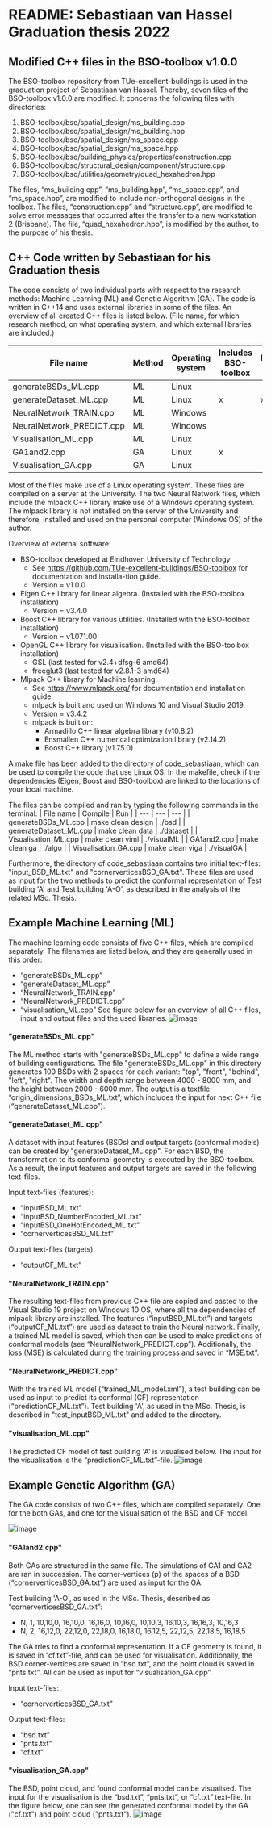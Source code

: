 # README: Sebastiaan van Hassel Graduation thesis 2022

## Modified C++ files in the BSO-toolbox v1.0.0
The BSO-toolbox repository from TUe-excellent-buildings is used in the graduation project of Sebastiaan van Hassel. Thereby, seven files of the BSO-toolbox v1.0.0 are modified. It concerns the following files with directories:
1.   BSO-toolbox/bso/spatial_design/ms_building.cpp
2.   BSO-toolbox/bso/spatial_design/ms_building.hpp
3.   BSO-toolbox/bso/spatial_design/ms_space.cpp
4.   BSO-toolbox/bso/spatial_design/ms_space.hpp
5.   BSO-toolbox/bso/building_physics/properties/construction.cpp
6.   BSO-toolbox/bso/structural_design/component/structure.cpp
7.   BSO-toolbox/bso/utilities/geometry/quad_hexahedron.hpp

The files, “ms_building.cpp”, “ms_building.hpp”, “ms_space.cpp”, and “ms_space.hpp”, are modified to include non-orthogonal designs in the toolbox.
The files, “construction.cpp” and “structure.cpp”, are modified to solve error messages that occurred after the transfer to a new workstation 2 (Brisbane). 
The file, “quad_hexahedron.hpp”, is modified by the author, to the purpose of his thesis. 

## C++ Code written by Sebastiaan for his Graduation thesis
The code consists of two individual parts with respect to the research methods: Machine Learning (ML) and Genetic Algorithm (GA). The code is written in C++14 and uses external libraries in some of the files. An overview of all created C++ files is listed below. (File name, for which research method, on what operating system, and which external libraries are included.)

| File name	                | Method	     | Operating system	  | Includes BSO-toolbox	| Includes Eigen	| Includes OpenGL	  | Includes mlpack |
| ---												|	---					 | ---								| ---			  						| ---							| ---								| ---						  |
| generateBSDs_ML.cpp	      | ML	         | Linux							|												|									|										|								  |
| generateDataset_ML.cpp	  | ML	         | Linux	            |        x	            |          x			|										|									|
| NeuralNetwork_TRAIN.cpp	  | ML	         | Windows				    |                       |                 |                   |         x				|
| NeuralNetwork_PREDICT.cpp	| ML	         | Windows				    |                       |                 |                   |         x				|
| Visualisation_ML.cpp	    | ML	         | Linux			        |                       |                 |          x				|									|
| GA1and2.cpp	              | GA	         | Linux	            |        x							|									|										|									|
| Visualisation_GA.cpp	    | GA	         | Linux			        |                       |                 |          x				|									|

Most of the files make use of a Linux operating system. These files are compiled on a server at the University. The two Neural Network files, which include the mlpack C++ library make use of a Windows operating system. The mlpack library is not installed on the server of the University and therefore, installed and used on the personal computer (Windows OS) of the author.

Overview of external software:
*	BSO-toolbox developed at Eindhoven University of Technology
	-	See https://github.com/TUe-excellent-buildings/BSO-toolbox for documentation and installa-tion guide.
	-	Version = v1.0.0
*	Eigen C++ library for linear algebra. (Installed with the BSO-toolbox installation)
	-	Version = v3.4.0
*	Boost C++ library for various utilities. (Installed with the BSO-toolbox installation)
	-	Version = v1.071.00
*	OpenGL C++ library for visualisation. (Installed with the BSO-toolbox installation)
	-	GSL (last tested for v2.4+dfsg-6 amd64)
	-	freeglut3 (last tested for v2.8.1-3 amd64)
*	Mlpack C++ library for Machine learning.
	-	See https://www.mlpack.org/ for documentation and installation guide.
	-	mlpack is built and used on Windows 10 and Visual Studio 2019.
	-	Version = v3.4.2
	-	mlpack is built on:
		*	Armadillo C++ linear algebra library (v10.8.2)
		*	Ensmallen C++ numerical optimization library (v2.14.2)
		*	Boost C++ library (v1.75.0)

A make file has been added to the directory of code_sebastiaan, which can be used to compile the code that use Linux OS. In the makefile, check if the dependencies (Eigen, Boost and BSO-toolbox) are linked to the locations of your local machine. 

The files can be compiled and ran by typing the following commands in the terminal:
| File name	                | Compile	     					 | Run	  			 |
| ---												|	---					 				   | ---					 |
| generateBSDs_ML.cpp	      | make clean design	     | ./bsd			   |
| generateDataset_ML.cpp	  | make clean data		     | ./dataset	   |
| Visualisation_ML.cpp	    | make clean viml	       | ./visualML	   |
| GA1and2.cpp	              | make clean ga	         | ./algo	       |
| Visualisation_GA.cpp	    | make clean viga	       | ./visualGA    |

Furthermore, the directory of code_sebastiaan contains two initial text-files: "input_BSD_ML.txt" and "cornerverticesBSD_GA.txt". These files are used as input for the two methods to predict the conformal representation of Test building 'A' and Test building 'A-O', as described in the analysis of the related MSc. Thesis.

## Example Machine Learning (ML)
The machine learning code consists of five C++ files, which are compiled separately. The filenames are listed below, and they are generally used in this order:
*	“generateBSDs_ML.cpp”
*	“generateDataset_ML.cpp”
*	“NeuralNetwork_TRAIN.cpp”
*	“NeuralNetwork_PREDICT.cpp”
*	“visualisation_ML.cpp”
See figure below for an overview of all C++ files, input and output files and the used libraries.
![image](https://user-images.githubusercontent.com/101708661/159500771-6991e3d3-a303-4eb0-bdab-93b7b959865a.png)

#### "generateBSDs_ML.cpp"
The ML method starts with "generateBSDs_ML.cpp" to define a wide range of building configurations. 
The file "generateBSDs_ML.cpp" in this directory generates 100 BSDs with 2 spaces for each variant: "top", "front", "behind", "left", "right".
The width and depth range between 4000 - 8000 mm, and the height between 2000 - 6000 mm.
The output is a textfile: “origin_dimensions_BSDs_ML.txt”, which includes the input for next C++ file (“generateDataset_ML.cpp”).

#### "generateDataset_ML.cpp"
A dataset with input features (BSDs) and output targets (conformal models) can be created by "generateDataset_ML.cpp".
For each BSD, the transformation to its conformal geometry is executed by the BSO-toolbox. As a result, the input features and output targets are saved in the following text-files.

Input text-files (features):
*	“inputBSD_ML.txt”
*	“inputBSD_NumberEncoded_ML.txt”
*	“inputBSD_OneHotEncoded_ML.txt”
*	“cornerverticesBSD_ML.txt”

Output text-files (targets):
*	“outputCF_ML.txt”

#### "NeuralNetwork_TRAIN.cpp"
The resulting text-files from previous C++ file are copied and pasted to the Visual Studio 19 project on Windows 10 OS, where all the dependencies of mlpack library are installed.
The features (“inputBSD_ML.txt”) and targets (“outputCF_ML.txt”) are used as dataset to train the Neural network. Finally, a trained ML model is saved, which then can be used to make predictions of conformal models (see “NeuralNetwork_PREDICT.cpp”). Additionally, the loss (MSE) is calculated during the training process and saved in “MSE.txt”.

#### "NeuralNetwork_PREDICT.cpp"
With the trained ML model (“trained_ML_model.xml”), a test building can be used as input to predict its conformal (CF) representation (“predictionCF_ML.txt”).
Test building 'A', as used in the MSc. Thesis, is described in "test_inputBSD_ML.txt" and added to the directory.

#### "visualisation_ML.cpp"
The predicted CF model of test building 'A' is visualised below. The input for the visualisation is the “predictionCF_ML.txt”-file. 
![image](https://user-images.githubusercontent.com/101708661/159496119-2ffb1bb1-bc09-47d9-8daf-b05120774279.png)


## Example Genetic Algorithm (GA)
The GA code consists of two C++ files, which are compiled separately. One for the both GAs, and one for the visualisation of the BSD and CF model. 

![image](https://user-images.githubusercontent.com/101708661/159501430-a6ce70a4-9ff6-4f2c-9e3d-e29ebef1d29e.png)


#### "GA1and2.cpp"
Both GAs are structured in the same file. The simulations of GA1 and GA2 are ran in succession. The corner-vertices (p) of the spaces of a BSD (“cornerverticesBSD_GA.txt”) are used as input for the GA. 

Test building 'A-O', as used in the MSc. Thesis, described as “cornerverticesBSD_GA.txt”:
*  N,	1,	10,10,0,  16,10,0,  16,16,0,  10,16,0,  10,10,3,  16,10,3,  16,16,3,  10,16,3
*  N,	2,	16,12,0,  22,12,0,  22,18,0,  16,18,0,  16,12,5,  22,12,5,  22,18,5,  16,18,5

The GA tries to find a conformal representation. If a CF geometry is found, it is saved in “cf.txt”-file, and can be used for visualisation. Additionally, the BSD corner-vertices are saved in “bsd.txt”, and the point cloud is saved in “pnts.txt”. All can be used as input for “visualisation_GA.cpp”.

Input text-files:
*	“cornerverticesBSD_GA.txt”

Output text-files: 
*	“bsd.txt”
*	“pnts.txt”
*	“cf.txt”

#### "visualisation_GA.cpp"
The BSD, point cloud, and found conformal model can be visualised. The input for the visualisation is the “bsd.txt”, “pnts.txt”, or “cf.txt” text-file.
In the figure below, one can see the generated conformal model by the GA ("cf.txt") and point cloud ("pnts.txt").
![image](https://user-images.githubusercontent.com/101708661/159507167-03b1b30b-f98a-4ce1-a9d1-28add9d59f17.png)

